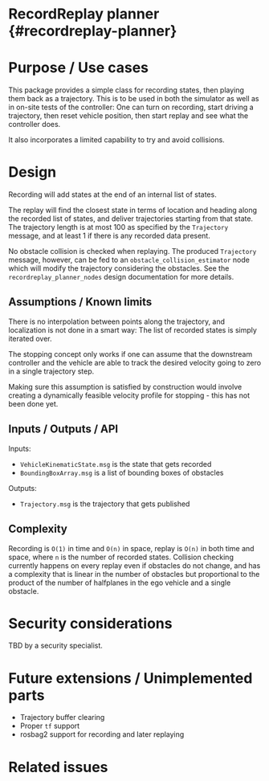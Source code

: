 RecordReplay planner {#recordreplay-planner}
====================

# Purpose / Use cases

This package provides a simple class for recording states, then playing them back as a trajectory. This is to
be used in both the simulator as well as in on-site tests of the controller: One can turn on recording, start
driving a trajectory, then reset vehicle position, then start replay and see what the controller does.

It also incorporates a limited capability to try and avoid collisions.


# Design

Recording will add states at the end of an internal list of states.

The replay will find the closest state in terms of location and heading along the recorded list of states, and
deliver trajectories starting from that state. The trajectory length is at most 100 as specified by the
`Trajectory` message, and at least 1 if there is any recorded data present.

No obstacle collision is checked when replaying. The produced `Trajectory` message, however, can be fed to an `obstacle_collision_estimator` node which will modify the trajectory considering the obstacles. See the `recordreplay_planner_nodes` design documentation for more details.

## Assumptions / Known limits

There is no interpolation between points along the trajectory, and localization is not done in a smart way:
The list of recorded states is simply iterated over.

The stopping concept only works if one can assume that the downstream controller and the vehicle are able
to track the desired velocity going to zero in a single trajectory step. 

Making sure this assumption is satisfied by construction would involve creating a dynamically feasible
velocity profile for stopping - this has not been done yet. 

## Inputs / Outputs / API

Inputs:

* `VehicleKinematicState.msg` is the state that gets recorded
* `BoundingBoxArray.msg` is a list of bounding boxes of obstacles

Outputs:

* `Trajectory.msg` is the trajectory that gets published


## Complexity

Recording is `O(1)` in time and `O(n)` in space, replay is `O(n)` in both time and space, where `n` is the
number of recorded states. Collision checking currently happens on every replay even if obstacles do not
change, and has a complexity that is linear in the number of obstacles but proportional to the product of 
the number of halfplanes in the ego vehicle and a single obstacle.

# Security considerations 

TBD by a security specialist.

# Future extensions / Unimplemented parts

* Trajectory buffer clearing
* Proper `tf` support
* rosbag2 support for recording and later replaying

# Related issues

